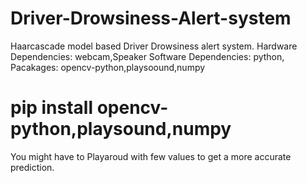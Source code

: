 # Driver-Drowsiness-Alert-system
Haarcascade model based Driver Drowsiness alert system.
Hardware Dependencies: webcam,Speaker
Software Dependencies: python, Pacakages: opencv-python,playsoound,numpy
# pip install opencv-python,playsound,numpy
You might have to Playaroud with few values to get a more accurate prediction. 

